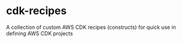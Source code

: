 # cdk-recipes
A collection of custom AWS CDK recipes (constructs) for quick use in defining AWS CDK projects
